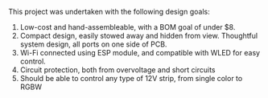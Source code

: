 
This project was undertaken with the following design goals:
1. Low-cost and hand-assembleable, with a BOM goal of under $8.
1. Compact design, easily stowed away and hidden from view. Thoughtful system design, all ports on one side of PCB. 
1. Wi-Fi connected using ESP module, and compatible with WLED for easy control.
1. Circuit protection, both from overvoltage and short circuits
1. Should be able to control any type of 12V strip, from single color to RGBW
